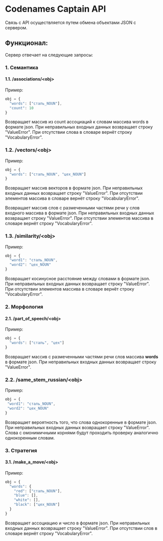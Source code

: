 ﻿# Codenames Captain API
Связь с API осуществляется путем обмена объектами JSON с сервером.
 ## Функционал:
Сервер отвечает на следующие запросы:
 ### 1. Семантика
 #### 1.1. /associations/\<obj>
 Пример:
 ```js
obj = {
   "words": ["сталь_NOUN"],
   "count": 10
}
 ```
 Возвращает массив из count ассоциаций к словам массива words в формате json. 
 При неправильных входных данных возвращает строку "ValueError".
 При отсутствии слова в словаре вернёт строку "VocabularyError".
 
 ### 1.2. /vectors/\<obj>
  Пример:
 ```js
obj = {
   "words": ["сталь_NOUN", "цех_NOUN"]
}
 ```
 Возвращает массив векторов в формате json.
 При неправильных входных данных возвращает строку "ValueError".
 При отсутствии элементов массива в словаре вернёт строку "VocabularyError".
 

 Возвращает массив слов с размеченными частями речи у слов входного массива в формате json.
 При неправильных входных данных возвращает строку "ValueError".
 При отсутствии элементов массива в словаре вернёт строку "VocabularyError".
 
   ### 1.3. /similarity/\<obj>
  Пример:
 ```js
obj = {
   "word1": "сталь_NOUN",
   "word2": "цех_NOUN"
}
 ```
 Возвращает косинусное расстояние между словами в формате json.
 При неправильных входных данных возвращает строку "ValueError".
 При отсутствии элементов массива в словаре вернёт строку "VocabularyError".

 ### 2. Морфология
 #### 2.1. /part_of_speech/\<obj>
  Пример:
 ```js
obj = {
   "words": ["сталь", "цех"]
}
 ```
 Возвращает массив с размеченными частями речи слов массива __words__ в формате json.
 При неправильных входных данных возвращает строку "ValueError".
 
  ### 2.2. /same_stem_russian/\<obj>
 Пример:
  ```js
obj = {
   "word1": "сталь_NOUN",
   "word2": "цех_NOUN"
}
 ```
 Возвращает вероятность того, что слова однокоренные в формате json.
 При неправильных входных данных возвращает строку "ValueError".
 Слова с омонимичными корнями будут проходить проверку аналогично однокоренным словам.
 
 ### 3. Стратегия
 #### 3.1. /make_a_move/\<obj>
  Пример:
 ```js
obj = {
   "words": {
     "red": ["сталь_NOUN"],
     "blue": [],
     "white": [],
     "black": ["цех_NOUN"]
   }
}
 ```
 Возвращает ассоциацию и число в формате json.
 При неправильных входных данных возвращает строку "ValueError".
 При отсутствии слов в словаре вернёт строку "VocabularyError".
